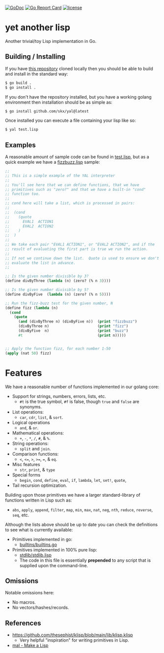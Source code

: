 [![GoDoc](https://img.shields.io/static/v1?label=godoc&message=reference&color=blue)](https://pkg.go.dev/github.com/skx/yal)
[![Go Report Card](https://goreportcard.com/badge/github.com/skx/yal)](https://goreportcard.com/report/github.com/skx/yal)
[![license](https://img.shields.io/github/license/skx/yal.svg)](https://github.com/skx/yal/blob/master/LICENSE)

# yet another lisp

Another trivial/toy Lisp implementation in Go.



## Building / Installing

If you have [this repository](https://github.com/skx/yal) cloned locally then
you should be able to build and install in the standard way:

```sh
$ go build .
$ go install .
```

If you don't have the repository installed, but you have a working golang environment then installation should be as simple as:

```sh
$ go install github.com/skx/yal@latest
```

Once installed you can execute a file containing your lisp like so:

```sh
$ yal test.lisp
```



## Examples

A reasonable amount of sample code can be found in [test.lisp](test.lisp), but as a quick example we have a [fizzbuzz.lisp](fizzbuzz.lisp) sample:

```lisp
;;
;; This is a simple example of the YAL interpreter
;;
;; You'll see here that we can define functions, that we have
;; primitives such as "zero?" and that we have a built-in "cond"
;; function too.
;;
;; cond here will take a list, which is processed in pairs:
;;
;;  (cond
;;    (quote
;;      EVAL1  ACTION1
;;      EVAL2  ACTION2
;;    )
;;  )
;;
;; We take each pair "EVAL1 ACTION1", or "EVAL2 ACTION2", and if the
;; result of evaluating the first part is true we run the action.
;;
;; If not we continue down the list.  Quote is used to ensure we don't
;; evaluate the list in advance.
;;

;; Is the given number divisible by 3?
(define divByThree (lambda (n) (zero? (% n 3))))

;; Is the given number divisible by 5?
(define divByFive  (lambda (n) (zero? (% n 5))))

;; Run the fizz-buzz test for the given number, N
(define fizz (lambda (n)
  (cond
    (quote
      (and (divByThree n) (divByFive n))  (print "fizzbuzz")
      (divByThree n)                      (print "fizz")
      (divByFive  n)                      (print "buzz")
      #t                                  (print n)))))


;; Apply the function fizz, for each number 1-50
(apply (nat 50) fizz)
```



# Features

We have a reasonable number of functions implemented in our golang core:

* Support for strings, numbers, errors, lists, etc.
  * `#t` is the true symbol, `#f` is false, though `true` and `false` are synonyms.
* List operations:
  * `car`, `cdr`, `list`, & `sort`.
* Logical operations
  * `and`, & `or`.
* Mathematical operations:
  * `+`, `-`, `*`, `/`, `#`, & `%`.
* String operations:
  * `split` and `join`.
* Comparison functions:
  * `<`, `<=`, `>`, `>=`, `=`, & `eq`.
* Misc features
  * `str`, `print`, & `type`
* Special forms
  * `begin`, `cond`, `define`, `eval`, `if`, `lambda`, `let`,  `set!`, `quote`,
* Tail recursion optimization.

Building upon those primitives we have a larger standard-library of functions written in Lisp such as:

* `abs`, `apply`, `append`, `filter`, `map`, `min`, `max`, `nat`, `neg`, `nth`, `reduce`, `reverse`, `seq`, etc.

Although the lists above should be up to date you can check the definitions to see what is currently available:

* Primitives implemented in go:
  * [builtins/builtins.go](builtins/builtins.go)
* Primitives implemented in 100% pure lisp:
  * [stdlib/stdlib.lisp](stdlib/stdlib.lisp)
  * The code in this file is essentially **prepended** to any script that is supplied upon the command-line.



## Omissions

Notable omissions here:

* No macros.
* No vectors/hashes/records.



## References

* https://github.com/thesephist/klisp/blob/main/lib/klisp.klisp
  * Very helpful "inspiration" for writing primitives in Lisp.
* [mal - Make a Lisp](https://github.com/kanaka/mal/)
